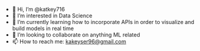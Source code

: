 - 👋 Hi, I’m @katkey716
- 👀 I’m interested in Data Science
- 🌱 I’m currently learning how to incorporate APIs in order to visualize and build models in real time
- 💞️ I’m looking to collaborate on anything ML related
- 📫 How to reach me: kakeyser96@gmail.com

<!---
katkey716/katkey716 is a ✨ special ✨ repository because its `README.md` (this file) appears on your GitHub profile.
You can click the Preview link to take a look at your changes.
--->
